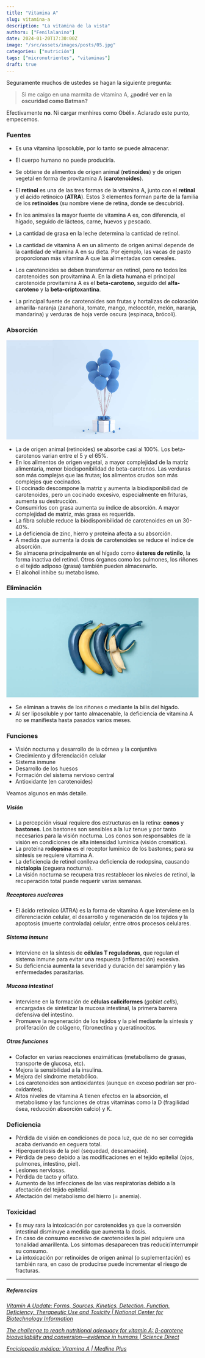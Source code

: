 ```yaml
---
title: "Vitamina A"
slug: vitamina-a
description: "La vitamina de la vista"
authors: ["Fenilalanino"]
date: 2024-01-20T17:30:00Z
image: "/src/assets/images/posts/05.jpg"
categories: ["nutrición"]
tags: ["micronutrientes", "vitaminas"]
draft: true
---
```


Seguramente muchos de ustedes se hagan la siguiente pregunta:

> Si me caigo en una marmita de vitamina A, **¿podré ver en la oscuridad como Batman?**

Efectivamente **no**. Ni cargar menhires como Obélix. Aclarado este punto, empecemos.

### Fuentes

- Es una vitamina liposoluble, por lo tanto se puede almacenar.
- El cuerpo humano no puede producirla.
- Se obtiene de alimentos de origen animal (**retinoides**) y de origen vegetal en forma de provitamina A (**carotenoides**).

- El **retinol** es una de las tres formas de la vitamina A, junto con el **retinal** y el ácido retinoico (**ATRA**). Estos 3 elementos forman parte de la familia de los **retinoides** (su nombre viene de retina, donde se descubrió).
- En los animales la mayor fuente de vitamina A es, con diferencia, el hígado, seguido de lácteos, carne, huevos y pescado.
- La cantidad de grasa en la leche determina la cantidad de retinol.
- La cantidad de vitamina A en un alimento de origen animal depende de la cantidad de vitamina A en su dieta. Por ejemplo, las vacas de pasto proporcionan más vitamina A que las alimentadas con cereales.

- Los carotenoides se deben transformar en retinol, pero no todos los carotenoides son provitamina A. En la dieta humana el principal carotenoide provitamina A es el **beta-caroteno**, seguido del **alfa-caroteno** y la **beta-criptoxantina**.
- La principal fuente de carotenoides son frutas y hortalizas de coloración amarilla-naranja (zanahoria, tomate, mango, melocotón, melón, naranja, mandarina) y verduras de hoja verde oscura (espinaca, brócoli).

### Absorción

![image alt <](../../../assets/images/posts/04.jpg)

- La de origen animal (retinoides) se absorbe casi al 100%. Los beta-carotenos varian entre el 5 y el 65%.
- En los alimentos de origen vegetal, a mayor complejidad de la matriz alimentaria, menor biodisponibilidad de beta-carotenos. Las verduras son más complejas que las frutas; los alimentos crudos son más complejos que cocinados.
- El cocinado descompone la matriz y aumenta la biodisponibilidad de carotenoides, pero un cocinado excesivo, especialmente en frituras, aumenta su destrucción.
- Consumirlos con grasa aumenta su índice de absorción. A mayor complejidad de matriz, más grasa es requerida.
- La fibra soluble reduce la biodisponibilidad de carotenoides en un 30-40%.
- La deficiencia de zinc, hierro y proteina afecta a su absorción.
- A medida que aumenta la dosis de carotenoides se reduce el índice de absorción.
- Se almacena principalmente en el hígado como **ésteres de retinilo**, la forma inactiva del retinol. Otros órganos como los pulmones, los riñones o el tejido adiposo (grasa) también pueden almacenarlo.
- El alcohol inhibe su metabolismo.

### Eliminación

![Vitamina A >](../../../assets/images/posts/05.jpg)

- Se eliminan a través de los riñones o mediante la bilis del hígado.
- Al ser liposoluble y por tanto almacenable, la deficiencia de vitamina A no se manifiesta hasta pasados varios meses.

### Funciones

- Visión nocturna y desarrollo de la córnea y la conjuntiva
- Crecimiento y diferenciación celular
- Sistema inmune
- Desarrollo de los huesos
- Formación del sistema nervioso central
- Antioxidante (en carotenoides)

Veamos algunos en más detalle.

##### Visión
- La percepción visual requiere dos estructuras en la retina: **conos** y **bastones**. Los bastones son sensibles a la luz tenue y por tanto necesarios para la visión nocturna. Los conos son responsables de la visión en condiciones de alta intensidad lumínica (visión cromática).
- La proteína **rodopsina** es el receptor lumínico de los bastones; para su síntesis se requiere vitamina A.
- La deficiencia de retinol conlleva deficiencia de rodopsina, causando **nictalopia** (ceguera nocturna).
- La visión nocturna se recupera tras restablecer los niveles de retinol, la recuperación total puede requerir varias semanas.

##### Receptores nucleares
- El ácido retinoico (ATRA) es la forma de vitamina A que interviene en la diferenciación celular, el desarrollo y regeneración de los tejidos y la apoptosis (muerte controlada) celular, entre otros procesos celulares.

##### Sistema inmune
- Interviene en la síntesis de **células T reguladoras**, que regulan el sistema inmune para evitar una respuesta (inflamación) excesiva.
- Su deficiencia aumenta la severidad y duración del sarampión y las enfermedades parasitarias.

##### Mucosa intestinal
- Interviene en la formación de **células caliciformes** (*goblet cells*), encargadas de sintetizar la mucosa intestinal, la primera barrera defensiva del intestino.
- Promueve la regeneración de los tejidos y la piel mediante la síntesis y proliferación de colágeno, fibronectina y queratinocitos.

##### Otras funciones
- Cofactor en varias reacciones enzimáticas (metabolismo de grasas, transporte de glucosa, etc).
- Mejora la sensibilidad a la insulina.
- Mejora del síndrome metabólico.
- Los carotenoides son antioxidantes (aunque en exceso podrían ser pro-oxidantes).
- Altos niveles de vitamina A tienen efectos en la absorción, el metabolismo y las funciones de otras vitaminas como la D (fragilidad ósea, reducción absorción calcio) y K.

### Deficiencia 

- Pérdida de visión en condiciones de poca luz, que de no ser corregida acaba derivando en ceguera total.
- Hiperqueratosis de la piel (sequedad, descamación).
- Pérdida de peso debido a las modificaciones en el tejido epitelial (ojos, pulmones, intestino, piel).
- Lesiones nerviosas.
- Pérdida de tacto y olfato.
- Aumento de las infecciones de las vías respiratorias debido a la afectación del tejido epitelial.
- Afectación del metabolismo del hierro (= anemia).

### Toxicidad

- Es muy rara la intoxicación por carotenoides ya que la conversión intestinal disminuye a medida que aumenta la dosis.
- En caso de consumo excesivo de carotenoides la piel adquiere una tonalidad amarillenta. Los síntomas desaparecen tras reducir/interrumpir su consumo.
- La intoxicación por retinoides de origen animal (o suplementación) es también rara, en caso de producirse puede incrementar el riesgo de fracturas.

---

##### Referencias

*[Vitamin A Update: Forms, Sources, Kinetics, Detection, Function, Deficiency, Therapeutic Use and Toxicity | National Center for Biotechnology Information](https://www.ncbi.nlm.nih.gov/pmc/articles/PMC8157347/)*

*[The challenge to reach nutritional adequacy for vitamin A: β-carotene bioavailability and conversion—evidence in humans | Science Direct](https://www.sciencedirect.com/science/article/pii/S0002916523030289)*

*[Enciclopedia médica: Vitamina A | Medline Plus](https://medlineplus.gov/spanish/ency/article/002400.htm)*

